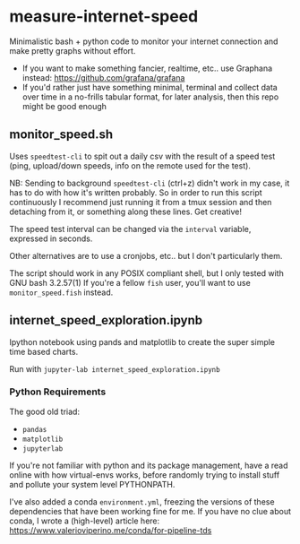 # measure-internet-speed
Minimalistic bash + python code to monitor your internet connection and make pretty graphs without effort.

- If you want to make something fancier, realtime, etc.. use Graphana instead: https://github.com/grafana/grafana
- If you'd rather just have something minimal, terminal and collect data over time in a no-frills tabular format, for later analysis, then this repo might be good enough

## monitor_speed.sh
Uses `speedtest-cli` to spit out a daily csv with the result of a speed test (ping, upload/down speeds, info on the remote used for the test).

NB: Sending to background `speedtest-cli` (ctrl+z) didn't work in my case, it has to do with how it's written probably. So in order to run this script continuously I recommend just running it from a tmux session and then detaching from it, or something along these lines. Get creative!

The speed test interval can be changed via the `interval` variable, expressed in seconds.

Other alternatives are to use a cronjobs, etc.. but I don't particularly them.

The script should work in any POSIX compliant shell, but I only tested with GNU bash  3.2.57(1)
If you're a fellow `fish` user, you'll want to use `monitor_speed.fish` instead.

## internet_speed_exploration.ipynb
Ipython notebook using pands and matplotlib to create the super simple time based charts.

Run with `jupyter-lab internet_speed_exploration.ipynb`

### Python Requirements

The good old triad:
- `pandas`
- `matplotlib`
- `jupyterlab`

If you're not familiar with python and its package management, have a read online with how virtual-envs works, before randomly trying to install stuff and pollute your system level PYTHONPATH.

I've also added a conda `environment.yml`, freezing the versions of these dependencies that have been working fine for me. If you have no clue about conda, I wrote a (high-level) article here: https://www.valerioviperino.me/conda/for-pipeline-tds
